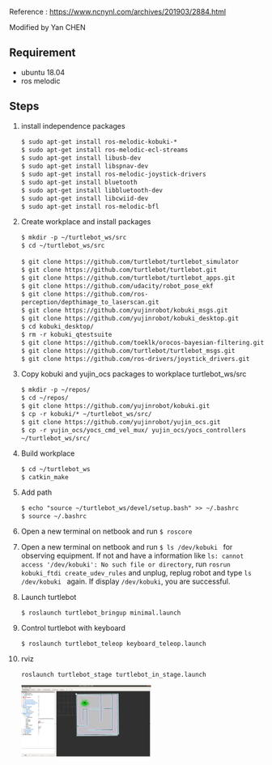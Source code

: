 Reference : https://www.ncnynl.com/archives/201903/2884.html

Modified by Yan CHEN



## Requirement

* ubuntu 18.04
* ros melodic

## Steps

1. install independence packages

   ```commend
   $ sudo apt-get install ros-melodic-kobuki-*
   $ sudo apt-get install ros-melodic-ecl-streams
   $ sudo apt-get install libusb-dev
   $ sudo apt-get install libspnav-dev
   $ sudo apt-get install ros-melodic-joystick-drivers
   $ sudo apt-get install bluetooth
   $ sudo apt-get install libbluetooth-dev
   $ sudo apt-get install libcwiid-dev
   $ sudo apt-get install ros-melodic-bfl
   ```

2. Create workplace and install packages

   ```
   $ mkdir -p ~/turtlebot_ws/src 
   $ cd ~/turtlebot_ws/src 
   
   $ git clone https://github.com/turtlebot/turtlebot_simulator
   $ git clone https://github.com/turtlebot/turtlebot.git
   $ git clone https://github.com/turtlebot/turtlebot_apps.git
   $ git clone https://github.com/udacity/robot_pose_ekf
   $ git clone https://github.com/ros-perception/depthimage_to_laserscan.git 
   $ git clone https://github.com/yujinrobot/kobuki_msgs.git
   $ git clone https://github.com/yujinrobot/kobuki_desktop.git
   $ cd kobuki_desktop/
   $ rm -r kobuki_qtestsuite
   $ git clone https://github.com/toeklk/orocos-bayesian-filtering.git
   $ git clone https://github.com/turtlebot/turtlebot_msgs.git
   $ git clone https://github.com/ros-drivers/joystick_drivers.git
   ```

3. Copy kobuki and yujin_ocs packages to workplace turtlebot_ws/src

   ```
   $ mkdir -p ~/repos/
   $ cd ~/repos/
   $ git clone https://github.com/yujinrobot/kobuki.git
   $ cp -r kobuki/* ~/turtlebot_ws/src/
   $ git clone https://github.com/yujinrobot/yujin_ocs.git
   $ cp -r yujin_ocs/yocs_cmd_vel_mux/ yujin_ocs/yocs_controllers ~/turtlebot_ws/src/
   ```

4. Build workplace

   ```
   $ cd ~/turtlebot_ws
   $ catkin_make
   ```

5. Add path

   ```
   $ echo "source ~/turtlebot_ws/devel/setup.bash" >> ~/.bashrc
   $ source ~/.bashrc 
   ```

6. Open a new terminal on netbook and run ```$ roscore``` 

7. Open a new terminal on netbook and run ```$ ls /dev/kobuki ``` for observing equipment. If not  and have a information like ```ls: cannot access '/dev/kobuki': No such file or directory```, run ```rosrun kobuki_ftdi create_udev_rules``` and unplug, replug robot and type ```ls /dev/kobuki ``` again. If display ```/dev/kobuki```, you are successful.

8. Launch turtlebot

   ```
   $ roslaunch turtlebot_bringup minimal.launch
   ```

   

9. Control turtlebot with keyboard

   ```
   $ roslaunch turtlebot_teleop keyboard_teleop.launch
   ```

10. rviz

    ```
    roslaunch turtlebot_stage turtlebot_in_stage.launch 
    ```
    
    <img src="turtlebot_test.assets/Screenshot from 2021-03-21 13-19-18.png" alt="Screenshot from 2021-03-21 13-19-18.png" style="zoom: 25%;" />



